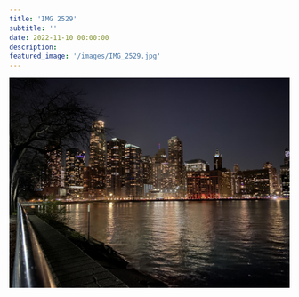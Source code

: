 ```yaml
---
title: 'IMG 2529'
subtitle: ''
date: 2022-11-10 00:00:00
description: 
featured_image: '/images/IMG_2529.jpg'
---
```


![](/images/IMG_2529.jpg)
